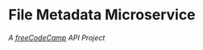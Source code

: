 # File Metadata Microservice #
###### A [freeCodeCamp](https://www.freecodecamp.org/challenges/file-metadata-microservice) API Project ######